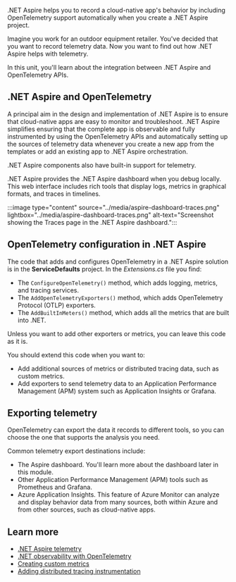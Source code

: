 .NET Aspire helps you to record a cloud-native app's behavior by including OpenTelemetry support automatically when you create a .NET Aspire project.

Imagine you work for an outdoor equipment retailer. You've decided that you want to record telemetry data. Now you want to find out how .NET Aspire helps with telemetry.

In this unit, you'll learn about the integration between .NET Aspire and OpenTelemetry APIs.

## .NET Aspire and OpenTelemetry

A principal aim in the design and implementation of .NET Aspire is to ensure that cloud-native apps are easy to monitor and troubleshoot. .NET Aspire simplifies ensuring that the complete app is observable and fully instrumented by using the OpenTelemetry APIs and automatically setting up the sources of telemetry data whenever you create a new app from the templates or add an existing app to .NET Aspire orchestration.

.NET Aspire components also have built-in support for telemetry.

.NET Aspire provides the .NET Aspire dashboard when you debug locally. This web interface includes rich tools that display logs, metrics in graphical formats, and traces in timelines. 

:::image type="content" source="../media/aspire-dashboard-traces.png" lightbox="../media/aspire-dashboard-traces.png" alt-text="Screenshot showing the Traces page in the .NET Aspire dashboard.":::

## OpenTelemetry configuration in .NET Aspire

The code that adds and configures OpenTelemetry in a .NET Aspire solution is in the **ServiceDefaults** project. In the _Extensions.cs_ file you find:

- The `ConfigureOpenTelemetry()` method, which adds logging, metrics, and tracing services.
- The `AddOpenTelemetryExporters()` method, which adds OpenTelemetry Protocol (OTLP) exporters.
- The `AddBuiltInMeters()` method, which adds all the metrics that are built into .NET.

Unless you want to add other exporters or metrics, you can leave this code as it is.

You should extend this code when you want to:

- Add additional sources of metrics or distributed tracing data, such as custom metrics.
- Add exporters to send telemetry data to an Application Performance Management (APM) system such as Application Insights or Grafana.

## Exporting telemetry

OpenTelemetry can export the data it records to different tools, so you can choose the one that supports the analysis you need.

Common telemetry export destinations include:

- The Aspire dashboard. You'll learn more about the dashboard later in this module.
- Other Application Performance Management (APM) tools such as Prometheus and Grafana.
- Azure Application Insights. This feature of Azure Monitor can analyze and display behavior data from many sources, both within Azure and from other sources, such as cloud-native apps.

## Learn more

- [.NET Aspire telemetry](/dotnet/aspire/fundamentals/telemetry)
- [.NET observability with OpenTelemetry](/dotnet/core/diagnostics/observability-with-otel)
- [Creating custom metrics](/dotnet/core/diagnostics/metrics-instrumentation)
- [Adding distributed tracing instrumentation](/dotnet/core/diagnostics/distributed-tracing-instrumentation-walkthroughs)
